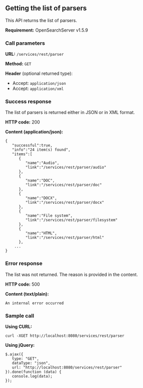 ## Getting the list of parsers

This API returns the list of parsers.

**Requirement:** OpenSearchServer v1.5.9

### Call parameters

**URL:** ```/services/rest/parser```

**Method:** ```GET```

**Header** (optional returned type):

- Accept: ```application/json```
- Accept: ```application/xml```

### Success response
The list of parsers is returned either in JSON or in XML format.

**HTTP code:**
200

**Content (application/json):**


    {  
	   "successful":true,
	   "info":"24 item(s) found",
	   "items":[  
		  {  
			 "name":"Audio",
			 "link":"/services/rest/parser/audio"
		  },
		  {  
			 "name":"DOC",
			 "link":"/services/rest/parser/doc"
		  },
		  {  
			 "name":"DOCX",
			 "link":"/services/rest/parser/docx"
		  },
		  {  
			 "name":"File system",
			 "link":"/services/rest/parser/filesystem"
		  },
		  {  
			 "name":"HTML",
			 "link":"/services/rest/parser/html"
		  },
		...
    }
    

### Error response

The list was not returned. The reason is provided in the content.

**HTTP code:**
500

**Content (text/plain):**
    
    An internal error occurred
    

### Sample call

**Using CURL:**

    curl -XGET http://localhost:8080/services/rest/parser
    

**Using jQuery:**
    
    $.ajax({ 
       type: "GET",
       dataType: "json",
       url: "http://localhost:8080/services/rest/parser"
    }).done(function (data) {
       console.log(data);
    });
    
